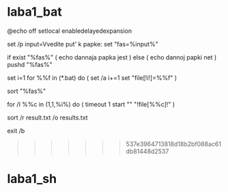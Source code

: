 # laba1_bat

@echo off
setlocal enabledelayedexpansion

set /p input=Vvedite put' k papke:
set "fas=%input%"

if exist "%fas%" (
  echo dannaja papka jest
) else (
  echo dannoj papki net
)
pushd "%fas%"

set i=1
for %%f in (*.bat) do (
    set /a i+=1
    set "file[!i!]=%%f"
)

sort "%fas%"

for /l %%c in (1,1,%i%) do (
    timeout 1
    start "" "!file[%%c]!"
)

sort /r result.txt /o results.txt

exit /b  
>>>>>>> 537e3964713818d18b2bf088ac61db81448d2537
# laba1_sh
